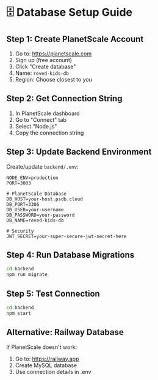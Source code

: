 # 🗄️ Database Setup Guide

## Step 1: Create PlanetScale Account
1. Go to: https://planetscale.com
2. Sign up (free account)
3. Click "Create database"
4. Name: `reved-kids-db`
5. Region: Choose closest to you

## Step 2: Get Connection String
1. In PlanetScale dashboard
2. Go to "Connect" tab
3. Select "Node.js"
4. Copy the connection string

## Step 3: Update Backend Environment
Create/update `backend/.env`:

```env
NODE_ENV=production
PORT=3003

# PlanetScale Database
DB_HOST=your-host.psdb.cloud
DB_PORT=3306
DB_USER=your-username
DB_PASSWORD=your-password
DB_NAME=reved-kids-db

# Security
JWT_SECRET=your-super-secure-jwt-secret-here
```

## Step 4: Run Database Migrations
```bash
cd backend
npm run migrate
```

## Step 5: Test Connection
```bash
cd backend
npm start
```

## Alternative: Railway Database
If PlanetScale doesn't work:
1. Go to: https://railway.app
2. Create MySQL database
3. Use connection details in .env


